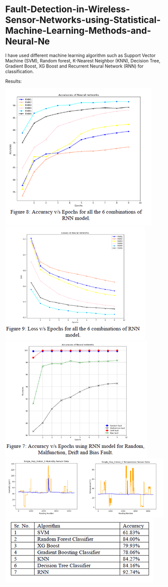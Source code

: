 # Fault-Detection-in-Wireless-Sensor-Networks-using-Statistical-Machine-Learning-Methods-and-Neural-Ne
I have used different machine learning algorithm such as Support Vector Machine (SVM), Random forest, K-Nearest Neighbor (KNN), Decision Tree, Gradient Boost, XG Boost and Recurrent Neural Network (RNN) for classification. 


Results:

![](results/1.PNG)
![](results/2.PNG)
![](results/3.PNG)
![](results/5.PNG)
![](results/4.PNG)

